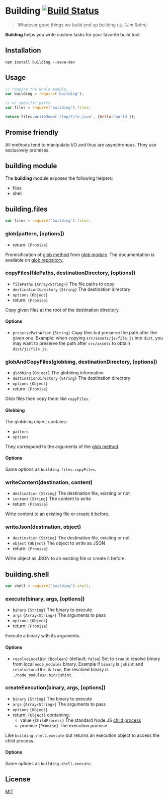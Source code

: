 # Building [![Build Status](https://travis-ci.org/arpinum-oss/building.svg?branch=master)](https://travis-ci.org/arpinum-oss/building)

> Whatever good things we build end up building us.
> <cite>(Jim Rohn)</cite>

**Building** helps you write custom tasks for your favorite build tool.

## Installation

    npm install building --save-dev

## Usage

```javascript
// require the whole module...
var building = require('building');

// or specific parts
var files = require('building').files;

return files.writeJson('/tmp/file.json', {hello:'world'});
```

## Promise friendly

All methods tend to manipulate I/O and thus are asynchronous. They use exclusively promises.

## **building** module

The **building** module exposes the following helpers:

* files
* shell

## building.files

```javascript
var files = require('building').files;
```

### glob(pattern, [options])

* return: `{Promise}`

Promisification of [glob method] from [glob module]. The documentation is available on [glob repository].

### copyFiles(filePaths, destinationDirectory, [options])

* `filePaths` `{Array<String>}` The file paths to copy
* `destinationDirectory` `{String}` The destination directory
* `options` `{Object}`
* return: `{Promise}`

Copy given files at the root of the destination directory.

#### Options

* `preservePathAfter` `{String}` Copy files but preserve the path after the given one.
Example: when copying `src/assets/js/file.js` into `dist`, you may want to preserve the path after `src/assets` to obtain `dist/js/file.js`.

### globAndCopyFiles(globbing, destinationDirectory, [options])

* `globbing` `{Object}` The globbing information
* `destinationDirectory` `{String}` The destination directory
* `options` `{Object}`
* return: `{Promise}`

Glob files then copy them like `copyFiles`.

#### Globbing

The globbing object contains:

* `pattern`
* `options`

They correspond to the arguments of the [glob method].

#### Options

Same options as `building.files.copyFiles`.

### writeContent(destination, content)

* `destination` `{String}` The destination file, existing or not
* `content` `{String}` The content to write
* return: `{Promise}`

Write content to an existing file or create it before.

### writeJson(destination, object)

* `destination` `{String}` The destination file, existing or not
* `object` `{Object}` The object to write as JSON
* return: `{Promise}`

Write object as JSON to an existing file or create it before.

## building.shell

```javascript
var shell = require('building').shell;
```

### execute(binary, args, [options])

* `binary` `{String}` The binary to execute
* `args` `{Array<String>}` The arguments to pass
* `options` `{Object}`
* return: `{Promise}`

Execute a binary with its arguments.

#### Options

* `resolveLocalBin` `{Boolean}` (default: `false`) Set to `true` to resolve binary from local `node_modules` binary.
Example if `binary` is `jshint` and `resolveLocalBin` is `true`, the resolved binary is `./node_modules/.bin/jshint`.

### createExecution(binary, args, [options])

* `binary` `{String}` The binary to execute
* `args` `{Array<String>}` The arguments to pass
* `options` `{Object}`
* return: `{Object}` containing:
  * value `{ChildProcess}` The standard Node.JS [child process]
  * promise `{Promise}` The execution promise

Like `building.shell.execute` but returns an execution object to access the child process.

#### Options

Same options as `building.shell.execute`.

## License

[MIT](LICENSE)

[glob module]: https://www.npmjs.com/package/glob
[glob method]: https://github.com/isaacs/node-glob#globpattern-options-cb
[glob repository]: https://github.com/isaacs/node-glob
[child process]: https://nodejs.org/api/child_process.html#child_process_class_childprocess
